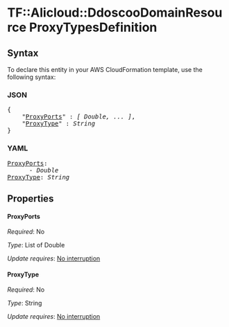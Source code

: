 # TF::Alicloud::DdoscooDomainResource ProxyTypesDefinition

## Syntax

To declare this entity in your AWS CloudFormation template, use the following syntax:

### JSON

<pre>
{
    "<a href="#proxyports" title="ProxyPorts">ProxyPorts</a>" : <i>[ Double, ... ]</i>,
    "<a href="#proxytype" title="ProxyType">ProxyType</a>" : <i>String</i>
}
</pre>

### YAML

<pre>
<a href="#proxyports" title="ProxyPorts">ProxyPorts</a>: <i>
      - Double</i>
<a href="#proxytype" title="ProxyType">ProxyType</a>: <i>String</i>
</pre>

## Properties

#### ProxyPorts

_Required_: No

_Type_: List of Double

_Update requires_: [No interruption](https://docs.aws.amazon.com/AWSCloudFormation/latest/UserGuide/using-cfn-updating-stacks-update-behaviors.html#update-no-interrupt)

#### ProxyType

_Required_: No

_Type_: String

_Update requires_: [No interruption](https://docs.aws.amazon.com/AWSCloudFormation/latest/UserGuide/using-cfn-updating-stacks-update-behaviors.html#update-no-interrupt)

